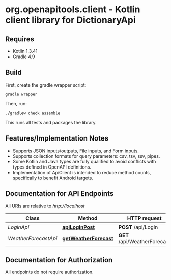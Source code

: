 # org.openapitools.client - Kotlin client library for DictionaryApi

## Requires

* Kotlin 1.3.41
* Gradle 4.9

## Build

First, create the gradle wrapper script:

```
gradle wrapper
```

Then, run:

```
./gradlew check assemble
```

This runs all tests and packages the library.

## Features/Implementation Notes

* Supports JSON inputs/outputs, File inputs, and Form inputs.
* Supports collection formats for query parameters: csv, tsv, ssv, pipes.
* Some Kotlin and Java types are fully qualified to avoid conflicts with types defined in OpenAPI definitions.
* Implementation of ApiClient is intended to reduce method counts, specifically to benefit Android targets.

<a name="documentation-for-api-endpoints"></a>
## Documentation for API Endpoints

All URIs are relative to *http://localhost*

Class | Method | HTTP request | Description
------------ | ------------- | ------------- | -------------
*LoginApi* | [**apiLoginPost**](docs/LoginApi.md#apiloginpost) | **POST** /api/Login | 
*WeatherForecastApi* | [**getWeatherForecast**](docs/WeatherForecastApi.md#getweatherforecast) | **GET** /api/WeatherForecast | 



<a name="documentation-for-authorization"></a>
## Documentation for Authorization

All endpoints do not require authorization.
